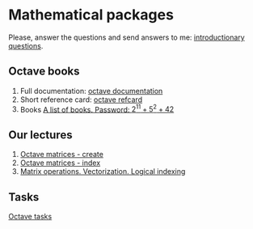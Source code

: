 # Mathematical packages

Please, answer the questions and send answers to me: [introductionary questions](form.html).

## Octave books

1. Full documentation: [octave documentation](https://octave.org/octave.pdf)
1. Short reference card: [octave refcard](http://folk.ntnu.no/joern/itgk/refcard-a4.pdf)
1. Books [A list of books. Password: $2^{11}+5^2+42$](https://yadi.sk/d/jVorBlW1ANh_OA)

## Our lectures

1. [Octave matrices - create](http://nbviewer.jupyter.org/github/iposov/students-site/blob/master/19fall/mathematical_packages/octave-matrices-create.ipynb)
1. [Octave matrices - index](http://nbviewer.jupyter.org/github/iposov/students-site/blob/master/19fall/mathematical_packages/octave-matrices-index.ipynb)
1. [Matrix operations. Vectorization. Logical indexing](http://nbviewer.jupyter.org/github/iposov/students-site/blob/master/19fall/mathematical_packages/octave-matrices-operations.ipynb)


## Tasks

[Octave tasks](octave.md)